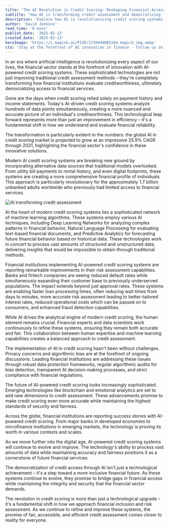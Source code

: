 ```yaml
---
title: 'The AI Revolution in Credit Scoring: Reshaping Financial Access in the Digital Age'
subtitle: 'How AI is transforming credit assessment and democratizing financial access'
description: 'Explore how AI is revolutionizing credit scoring systems, making financial services more accessible and efficient. From machine learning algorithms to alternative data analysis, discover how these innovations are reshaping the future of credit assessment while addressing crucial concerns about privacy and fairness.'
author: 'David Jenkins'
read_time: '8 mins'
publish_date: '2025-02-13'
created_date: '2025-02-13'
heroImage: 'https://i.magick.ai/PIXE/1739449002264_magick_img.webp'
cta: 'Stay at the forefront of AI innovation in finance - follow us on LinkedIn at MagickAI for the latest insights and developments in AI-powered financial technologies.'
---
```


In an era where artificial intelligence is revolutionizing every aspect of our lives, the financial sector stands at the forefront of innovation with AI-powered credit scoring systems. These sophisticated technologies are not just improving traditional credit assessment methods – they're completely transforming how financial institutions evaluate creditworthiness, ultimately democratizing access to financial services.

Gone are the days when credit scoring relied solely on payment history and income statements. Today's AI-driven credit scoring systems analyze hundreds of data points simultaneously, creating a more nuanced and accurate picture of an individual's creditworthiness. This technological leap forward represents more than just an improvement in efficiency – it's a fundamental shift in how we understand and evaluate financial reliability.

The transformation is particularly evident in the numbers: the global AI in credit scoring market is projected to grow at an impressive 25.9% CAGR through 2031, highlighting the financial sector's confidence in these innovative solutions.

Modern AI credit scoring systems are breaking new ground by incorporating alternative data sources that traditional models overlooked. From utility bill payments to rental history, and even digital footprints, these systems are creating a more comprehensive financial profile of individuals. This approach is particularly revolutionary for the approximately 1.7 billion unbanked adults worldwide who previously had limited access to financial services.

![AI transforming credit assessment](https://i.magick.ai/PIXE/1740000000000_magick_img.webp)

At the heart of modern credit scoring systems lies a sophisticated network of machine learning algorithms. These systems employ various AI techniques, including Deep Learning Networks for analyzing complex patterns in financial behavior, Natural Language Processing for evaluating text-based financial documents, and Predictive Analytics for forecasting future financial behavior based on historical data. These technologies work in concert to process vast amounts of structured and unstructured data, delivering insights that would be impossible to obtain through traditional methods.

Financial institutions implementing AI-powered credit scoring systems are reporting remarkable improvements in their risk assessment capabilities. Banks and fintech companies are seeing reduced default rates while simultaneously expanding their customer base to previously underserved populations. The impact extends beyond just approval rates. These systems are enabling faster loan processing times, often reducing wait times from days to minutes, more accurate risk assessment leading to better-tailored interest rates, reduced operational costs which can be passed on to consumers, and enhanced fraud detection capabilities.

While AI drives the analytical engine of modern credit scoring, the human element remains crucial. Financial experts and data scientists work continuously to refine these systems, ensuring they remain both accurate and fair. This collaboration between human expertise and machine learning capabilities creates a balanced approach to credit assessment.

The implementation of AI in credit scoring hasn't been without challenges. Privacy concerns and algorithmic bias are at the forefront of ongoing discussions. Leading financial institutions are addressing these issues through robust data protection frameworks, regular algorithmic audits for bias detection, transparent AI decision-making processes, and strict compliance with financial regulations.

The future of AI-powered credit scoring looks increasingly sophisticated. Emerging technologies like blockchain and emotional analytics are set to add new dimensions to credit assessment. These advancements promise to make credit scoring even more accurate while maintaining the highest standards of security and fairness.

Across the globe, financial institutions are reporting success stories with AI-powered credit scoring. From major banks in developed economies to microfinance institutions in emerging markets, the technology is proving its worth in various contexts and scales.

As we move further into the digital age, AI-powered credit scoring systems will continue to evolve and improve. The technology's ability to process vast amounts of data while maintaining accuracy and fairness positions it as a cornerstone of future financial services.

The democratization of credit access through AI isn't just a technological achievement – it's a step toward a more inclusive financial future. As these systems continue to evolve, they promise to bridge gaps in financial access while maintaining the integrity and security that the financial sector demands.

The revolution in credit scoring is more than just a technological upgrade – it's a fundamental shift in how we approach financial inclusion and risk assessment. As we continue to refine and improve these systems, the promise of fair, accessible, and efficient credit assessment comes closer to reality for everyone.